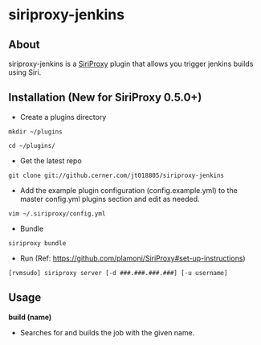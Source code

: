 siriproxy-jenkins
===============

About
-----
siriproxy-jenkins is a [SiriProxy](https://github.com/plamoni/SiriProxy) plugin that allows you trigger jenkins builds using Siri.

Installation (New for SiriProxy 0.5.0+)
---------------------------------------

- Create a plugins directory  

`mkdir ~/plugins`  

`cd ~/plugins/` 

- Get the latest repo   

`git clone git://github.cerner.com/jt018805/siriproxy-jenkins`

- Add the example plugin configuration (config.example.yml) to the master config.yml plugins section and edit as needed.  

`vim ~/.siriproxy/config.yml`

- Bundle  

`siriproxy bundle`

- Run (Ref: https://github.com/plamoni/SiriProxy#set-up-instructions)  

`[rvmsudo] siriproxy server [-d ###.###.###.###] [-u username]`

Usage
-----

**build (name)**
- Searches for and builds the job with the given name. 